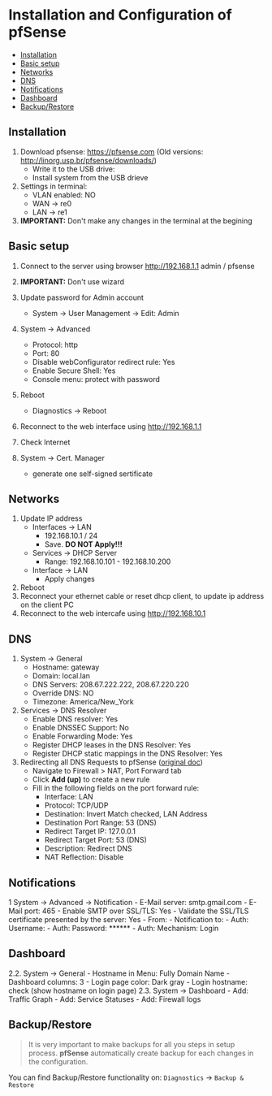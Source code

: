 # Installation and Configuration of pfSense

* [Installation](#installation)
* [Basic setup](#basic-setup)
* [Networks](#networks)
* [DNS](#dns)
* [Notifications](#notifications)
* [Dashboard](#dashboard)
* [Backup/Restore](#backup-restore)


## Installation

1. Download pfsense: https://pfsense.com (Old versions: http://linorg.usp.br/pfsense/downloads/)
    - Write it to the USB drive:
    - Install system from the USB drieve
2. Settings in terminal:
    - VLAN enabled: NO
    - WAN -> re0
    - LAN -> re1
3. **IMPORTANT:** Don't make any changes in the terminal at the begining


## Basic setup
1. Connect to the server using browser http://192.168.1.1
    admin / pfsense
2. **IMPORTANT:** Don't use wizard

3. Update password for Admin account
    - System -> User Management -> Edit: Admin
4. System -> Advanced
    - Protocol: http
    - Port: 80
    - Disable webConfigurator redirect rule: Yes
    - Enable Secure Shell: Yes
    - Console menu: protect with password
5. Reboot
    - Diagnostics -> Reboot
6. Reconnect to the web interface using http://192.168.1.1
7. Check Internet
8. System -> Cert. Manager
    - generate one self-signed sertificate


## Networks
1. Update IP address
    - Interfaces -> LAN
        - 192.168.10.1 / 24
        - Save. **DO NOT Apply!!!**
    - Services -> DHCP Server
        - Range: 192.168.10.101 - 192.168.10.200
    - Interface -> LAN
        - Apply changes
2. Reboot
3. Reconnect your ethernet cable or reset dhcp client, to update ip address on the client PC
4. Reconnect to the web intercafe using http://192.168.10.1

    
## DNS
1. System -> General
    - Hostname: gateway
    - Domain: local.lan
    - DNS Servers: 208.67.222.222, 208.67.220.220
    - Override DNS: NO
    - Timezone: America/New_York
2. Services -> DNS Resolver
    - Enable DNS resolver: Yes
    - Enable DNSSEC Support: No
    - Enable Forwarding Mode: Yes
    - Register DHCP leases in the DNS Resolver: Yes
    - Register DHCP static mappings in the DNS Resolver: Yes
3. Redirecting all DNS Requests to pfSense ([original doc](https://docs.netgate.com/pfsense/en/latest/dns/redirecting-all-dns-requests-to-pfsense.html))
    - Navigate to Firewall > NAT, Port Forward tab
    - Click **Add (up)** to create a new rule
    - Fill in the following fields on the port forward rule:
        - Interface: LAN
        - Protocol: TCP/UDP
        - Destination: Invert Match checked, LAN Address
        - Destination Port Range: 53 (DNS)
        - Redirect Target IP: 127.0.0.1
        - Redirect Target Port: 53 (DNS)
        - Description: Redirect DNS
        - NAT Reflection: Disable


## Notifications
1 System -> Advanced -> Notification
    - E-Mail server: smtp.gmail.com
    - E-Mail port: 465
    - Enable SMTP over SSL/TLS: Yes
    - Validate the SSL/TLS certificate presented by the server: Yes
    - From: <email>
    - Notification to: <your email address>
    - Auth: Username: <email>
    - Auth: Password: ******
    - Auth: Mechanism: Login


## Dashboard
2.2. System -> General
    - Hostname in Menu: Fully Domain Name
    - Dashboard columns: 3
    - Login page color: Dark gray
    - Login hostname: check (show hostname on login page)
2.3. System -> Dashboard
    - Add: Traffic Graph
    - Add: Service Statuses
    - Add: Firewall logs


## Backup/Restore

> It is very important to make backups for all you steps in setup process.
> **pfSense** automatically create backup for each changes in the
> configuration.

You can find Backup/Restore functionality on: ```Diagnostics``` -> ```Backup & Restore```

